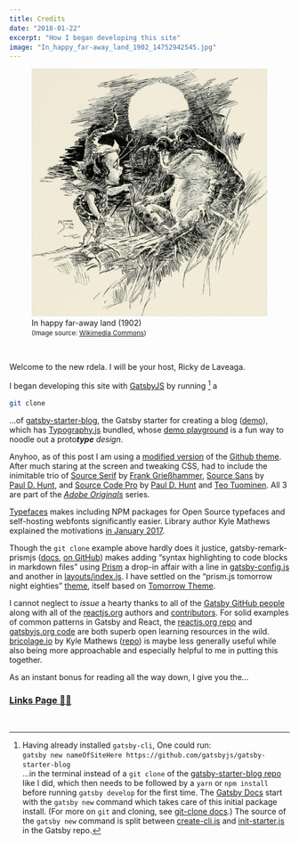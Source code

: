 ```yaml
---
title: Credits
date: "2018-01-22"
excerpt: "How I began developing this site"
image: "In_happy_far-away_land_1902_14752942545.jpg"
---
```


<figure>
<img src="In_happy_far-away_land_1902_14752942545.jpg"
     alt="In happy far-away land (1902)" />
<figcaption>
In happy far-away land (1902)<br />
<small>(Image source: <a href="https://commons.wikimedia.org/wiki/File:In_happy_far-away_land_(1902)_(14752942545).jpg">Wikimedia&nbsp;Commons</a>)</small>
</figcaption>
</figure>

&nbsp;

Welcome to the new rdela. I will be your host, Ricky de Laveaga.

I began developing this site with [GatsbyJS](https://www.gatsbyjs.org/)
by running [^1] a

```sh
git clone
```

…of
[gatsby-starter-blog](https://github.com/gatsbyjs/gatsby-starter-blog), the
Gatsby starter for creating a blog
([demo](https://gatsbyjs.github.io/gatsby-starter-blog/)), which has
[Typography.js](https://github.com/KyleAMathews/typography.js)
bundled, whose
[demo&nbsp;playground](https://kyleamathews.github.io/typography.js/)
is a fun way to noodle out a proto<em><strong>type</strong> design</em>.

Anyhoo, as of this post I am using a
[modified version](https://github.com/rdela/rdela.com/blob/canary/src/utils/typography.js)
of the
[Github&nbsp;theme](https://github.com/KyleAMathews/typography.js/tree/master/packages/typography-theme-github).
After much staring at the screen and tweaking CSS, had to include the inimitable
trio of [Source&nbsp;Serif](https://typekit.com/fonts/source-serif)
by [Frank&nbsp;Grießhammer](https://typekit.com/designers/frank-griesshammer),
[Source&nbsp;Sans](https://typekit.com/fonts/source-sans)
by [Paul&nbsp;D.&nbsp;Hunt](https://typekit.com/designers/paul-d-hunt),
and
[Source&nbsp;Code&nbsp;Pro](https://typekit.com/fonts/source-sans)
by [Paul&nbsp;D.&nbsp;Hunt](https://typekit.com/designers/paul-d-hunt) and
[Teo&nbsp;Tuominen](https://typekit.com/designers/teo-tuominen). All 3 are
part of the [_Adobe Originals_](https://blog.typekit.com/category/making-type/) series.

[Typefaces](https://github.com/KyleAMathews/typefaces) makes
including NPM packages for Open Source typefaces and self-hosting webfonts
significantly easier. Library author Kyle Mathews explained the motivations
[in&nbsp;January&nbsp;2017](https://www.bricolage.io/typefaces-easiest-way-to-self-host-fonts/).

Though the `git clone` example above hardly does it justice,
gatsby-remark-prismjs ([docs](https://www.gatsbyjs.org/packages/gatsby-remark-prismjs/), [on&nbsp;GitHub](https://github.com/gatsbyjs/gatsby/tree/master/packages/gatsby-remark-prismjs))
makes adding “syntax highlighting to code blocks in markdown files” using
[Prism](https://github.com/PrismJS/prism) a drop-in affair with a line in
[gatsby-config.js](https://github.com/rdela/rdela.com/blob/master/gatsby-config.js#L42)
and another in
[layouts/index.js](https://github.com/rdela/rdela.com/blob/master/src/layouts/index.js#L15).
I have settled on the “prism.js tomorrow night eighties”
[theme](https://github.com/PrismJS/prism/blob/gh-pages/themes/prism-tomorrow.css),
itself based on
[Tomorrow&nbsp;Theme](https://github.com/chriskempson/tomorrow-theme).

I cannot neglect to _issue_ a hearty thanks to all of the
[Gatsby GitHub people](https://github.com/gatsbyjs/gatsby/graphs/contributors)
along with all of the [reactjs.org](https://reactjs.org/) authors and
[contributors](https://github.com/reactjs/reactjs.org/graphs/contributors).
For solid examples of common patterns in Gatsby and React, the
[reactjs.org&nbsp;repo](https://github.com/reactjs/reactjs.org) and
[gatsbyjs.org&nbsp;code](https://github.com/gatsbyjs/gatsby/tree/master/www)
are both superb open learning resources in the wild.
[bricolage.io](https://www.bricolage.io/) by Kyle Mathews
([repo](https://github.com/KyleAMathews/blog))
is maybe less generally useful while also being more approachable and
especially helpful to me in putting this together.

As an instant bonus for reading all the way down, I give you the…

### [Links Page 🔗📄](/l)

<br />

[^1]: Having already installed `gatsby-cli`, One could run: <br /> `gatsby new nameOfSiteHere https://github.com/gatsbyjs/gatsby-starter-blog` <br /> …in the terminal instead of a `git clone` of the [gatsby-starter-blog repo](https://github.com/gatsbyjs/gatsby-starter-blog) like I did, which then needs to be followed by a `yarn` or `npm install` before running `gatsby develop` for the first time. The [Gatsby&nbsp;Docs](https://www.gatsbyjs.org/docs/) start with the `gatsby new` command which takes care of this initial package install. (For more on `git` and cloning, see [git-clone docs](https://www.git-scm.com/docs/git-clone).) The source of the `gatsby new` command is split between [create-cli.js](https://github.com/gatsbyjs/gatsby/blob/master/packages/gatsby-cli/src/create-cli.js#L199) and [init-starter.js](https://github.com/gatsbyjs/gatsby/blob/master/packages/gatsby-cli/src/init-starter.js) in the Gatsby repo.
